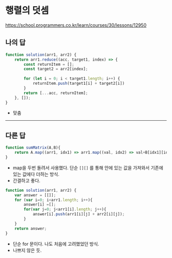# 행렬의 덧셈

https://school.programmers.co.kr/learn/courses/30/lessons/12950

## 나의 답

```js
function solution(arr1, arr2) {
    return arr1.reduce((acc, target1, index) => {
        const returnItem = [];
        const target2 = arr2[index];
        
        for (let i = 0; i < target1.length; i++) {
            returnItem.push(target1[i] + target2[i])
        }
        return [...acc, returnItem];
    }, []);
}
```

- 맞춤


---

## 다른 답

```js
function sumMatrix(A,B){
    return A.map((arr1, idx1) => arr1.map((val, idx2) => val+B[idx1][idx2]));
}
```

- map을 두번 돌려서 사용했다. 단순 `[][]` 를 통해 안에 있는 값을 가져와서 기존에 있는 값에다 더하는 방식.
- 간결하고 좋다.

```js
function solution(arr1, arr2) {
    var answer = [[]];
    for (var i=0; i<arr1.length; i++){
        answer[i] =[];
        for(var j=0; j<arr1[i].length; j++){
            answer[i].push(arr1[i][j] + arr2[i][j]);
        }
    }
    return answer;
}
```

- 단순 for 문이다. 나도 처음에 고려했었던 방식.
- 나쁘지 않은 듯.

